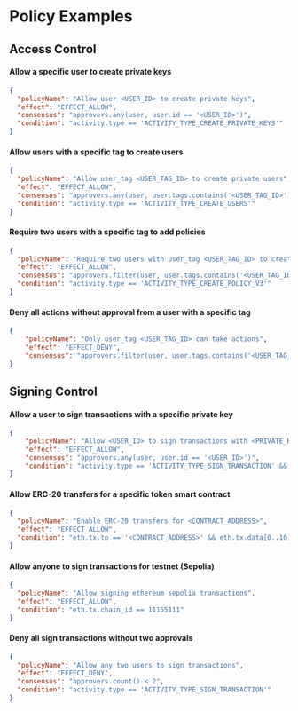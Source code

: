 # Policy Examples

## Access Control

#### Allow a specific user to create private keys

```json JSON
{
  "policyName": "Allow user <USER_ID> to create private keys",
  "effect": "EFFECT_ALLOW",
  "consensus": "approvers.any(user, user.id == '<USER_ID>')",
  "condition": "activity.type == 'ACTIVITY_TYPE_CREATE_PRIVATE_KEYS'"
}
```

#### Allow users with a specific tag to create users

```json JSON
{
  "policyName": "Allow user_tag <USER_TAG_ID> to create private users",
  "effect": "EFFECT_ALLOW",
  "consensus": "approvers.any(user, user.tags.contains('<USER_TAG_ID>'))",
  "condition": "activity.type == 'ACTIVITY_TYPE_CREATE_USERS'"
}
```

#### Require two users with a specific tag to add policies

```json JSON
{
  "policyName": "Require two users with user_tag <USER_TAG_ID> to create policies",
  "effect": "EFFECT_ALLOW",
  "consensus": "approvers.filter(user, user.tags.contains('<USER_TAG_ID>')).count() >= 2",
  "condition": "activity.type == 'ACTIVITY_TYPE_CREATE_POLICY_V3'"
}
```

#### Deny all actions without approval from a user with a specific tag

```json JSON
{
    "policyName": "Only user_tag <USER_TAG_ID> can take actions",
    "effect": "EFFECT_DENY",
    "consensus": "approvers.filter(user, user.tags.contains('<USER_TAG_ID>')).count() < 1",
}    
```

## Signing Control

#### Allow a user to sign transactions with a specific private key

```json
{
    "policyName": "Allow <USER_ID> to sign transactions with <PRIVATE_KEY_ID>",
    "effect": "EFFECT_ALLOW",
    "consensus": "approvers.any(user, user.id == '<USER_ID>')",
    "condition": "activity.type == 'ACTIVITY_TYPE_SIGN_TRANSACTION' && private_key.id == ‘<PRIVATE_KEY_ID>’"
}
```

#### Allow ERC-20 transfers for a specific token smart contract

```json JSON
{
  "policyName": "Enable ERC-20 transfers for <CONTRACT_ADDRESS>",
  "effect": "EFFECT_ALLOW",
  "condition": "eth.tx.to == '<CONTRACT_ADDRESS>' && eth.tx.data[0..10] == '0xa9059cbb'"
}
```

#### Allow anyone to sign transactions for testnet (Sepolia)

```json JSON
{
  "policyName": "Allow signing ethereum sepolia transactions",
  "effect": "EFFECT_ALLOW",
  "condition": "eth.tx.chain_id == 11155111"
}
```

#### Deny all sign transactions without two approvals

```json JSON
{
  "policyName": "Allow any two users to sign transactions",
  "effect": "EFFECT_DENY",
  "consensus": "approvers.count() < 2",
  "condition": "activity.type == 'ACTIVITY_TYPE_SIGN_TRANSACTION'"
}
```
